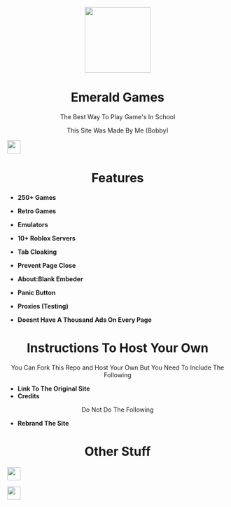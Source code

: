 <p align="center">
 
  <img src="https://the--emerald-games--6wxkd2gfjy86.code.run/G-Google.png" width="150px" height="150px">

</p>

<h1 align="center">Emerald Games</h1>
<p align="center">The Best Way To Play Game's In School</p>
<p align="Center">This Site Was Made By Me (Bobby)</p>
<a href="https://discord.gg/DzKRSntb87"><img height="30px"  src="https://img.shields.io/badge/Join%20The%20Discord!-brightgreen?style=for-the-badge&logo=discord&logoColor=white&labelColor=%233f4bd1&color=%235865F2"></a>




<h1 align="center">Features</h1>

- **250+ Games**
- **Retro Games**
- **Emulators**
- **10+ Roblox Servers**

- **Tab Cloaking**
- **Prevent Page Close**
- **About:Blank Embeder**
- **Panic Button**
- **Proxies (Testing)**

- **Doesnt Have A Thousand Ads On Every Page**

<h1 align="Center">Instructions To Host Your Own</h1>
<p align="center">You Can Fork This Repo and Host Your Own But You Need To Include The Following</p>

- **Link To The Original Site**
- **Credits**

<p align="center">Do Not Do The Following</p>

- **Rebrand The Site**


<h1 align="center">Other Stuff</h1>

<a href="https://chromewebstore.google.com/detail/sz-games-portable/hbclpfdbinpmdgcglhmkngpabafdeaim"><img height="30px" src="https://img.shields.io/badge/Download%20The%20Extension-white?style=for-the-badge&logo=chromewebstore&logoColor=white&logoSize=auto&labelColor=%232d2d2d&color=%232d2d2d"></a>

<a href="https://addons.mozilla.org/en-US/firefox/addon/sz-games-portable/"><img height="30px" src="https://img.shields.io/badge/Download%20The%20Addon-white?style=for-the-badge&logo=firefoxbrowser&logoColor=white&logoSize=auto&color=%23FF7139"></a>








